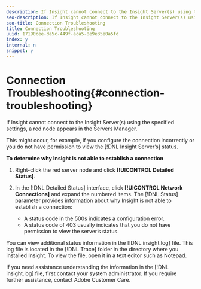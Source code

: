 ```yaml
---
description: If Insight cannot connect to the Insight Server(s) using the specified settings, a red node appears in the Servers Manager.
seo-description: If Insight cannot connect to the Insight Server(s) using the specified settings, a red node appears in the Servers Manager.
seo-title: Connection Troubleshooting
title: Connection Troubleshooting
uuid: 17190cee-da5c-449f-aca5-8e9e35e0a5fd
index: y
internal: n
snippet: y
---
```


# Connection Troubleshooting{#connection-troubleshooting}

If Insight cannot connect to the Insight Server(s) using the specified settings, a red node appears in the Servers Manager.

This might occur, for example, if you configure the connection incorrectly or you do not have permission to view the [!DNL Insight Server’s] status.

**To determine why Insight is not able to establish a connection** 

1. Right-click the red server node and click **[!UICONTROL Detailed Status]**.
1. In the [!DNL Detailed Status] interface, click **[!UICONTROL Network Connections]** and expand the numbered items. The [!DNL Status] parameter provides information about why Insight is not able to establish a connection:

    * A status code in the 500s indicates a configuration error. 
    * A status code of 403 usually indicates that you do not have permission to view the server’s status.

You can view additional status information in the [!DNL insight.log] file. This log file is located in the [!DNL Trace] folder in the directory where you installed Insight. To view the file, open it in a text editor such as Notepad.

If you need assistance understanding the information in the [!DNL insight.log] file, first contact your system administrator. If you require further assistance, contact Adobe Customer Care. 
